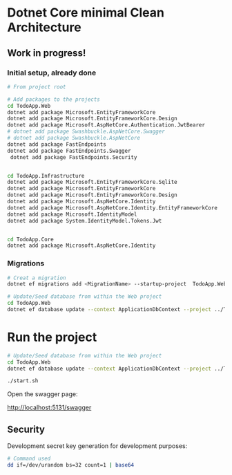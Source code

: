 # Dotnet Core minimal Clean Architecture

## Work in progress!

### Initial setup, already done
```bash
# From project root

# Add packages to the projects
cd TodoApp.Web 
dotnet add package Microsoft.EntityFrameworkCore
dotnet add package Microsoft.EntityFrameworkCore.Design
dotnet add package Microsoft.AspNetCore.Authentication.JwtBearer
# dotnet add package Swashbuckle.AspNetCore.Swagger
# dotnet add package Swashbuckle.AspNetCore
dotnet add package FastEndpoints
dotnet add package FastEndpoints.Swagger
 dotnet add package FastEndpoints.Security


cd TodoApp.Infrastructure
dotnet add package Microsoft.EntityFrameworkCore.Sqlite
dotnet add package Microsoft.EntityFrameworkCore
dotnet add package Microsoft.EntityFrameworkCore.Design
dotnet add package Microsoft.AspNetCore.Identity
dotnet add package Microsoft.AspNetCore.Identity.EntityFrameworkCore
dotnet add package Microsoft.IdentityModel
dotnet add package System.IdentityModel.Tokens.Jwt


cd TodoApp.Core
dotnet add package Microsoft.AspNetCore.Identity
```

### Migrations
```bash
# Creat a migration
dotnet ef migrations add <MigrationName> --startup-project  TodoApp.Web/TodoApp.Web.csproj --project TodoApp.Infrastructure/TodoApp.Infrastructure.csproj

# Update/Seed database from within the Web project
cd TodoApp.Web
dotnet ef database update --context ApplicationDbContext --project ../TodoApp.Infrastructure/TodoApp.Infrastructure.csproj --startup-project TodoApp.Web.csproj

```

# Run the project

```bash
# Update/Seed database from within the Web project
cd TodoApp.Web
dotnet ef database update --context ApplicationDbContext --project ../TodoApp.Infrastructure/TodoApp.Infrastructure.csproj --startup-project TodoApp.Web.csproj

./start.sh
```

Open the swagger page:

[http://localhost:5131/swagger](http://localhost:5131/swagger)


## Security

Development secret key generation for development purposes:
```bash
# Command used 
dd if=/dev/urandom bs=32 count=1 | base64
```